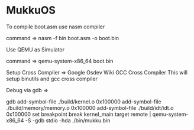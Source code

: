 # MukkuOS

To compile boot.asm use nasm compiler

command =>
nasm -f bin boot.asm -o boot.bin

Use QEMU as Simulator

command =>
qemu-system-x86_64 boot.bin

Setup Cross Compiler =>
Google Osdev Wiki GCC Cross Compiler
This will setup binutils and gcc cross compiler

Debug via gdb =>

gdb
add-symbol-file ./build/kernel.o 0x100000
add-symbol-file ./build/memory/memory.o 0x100000
add-symbol-file ./build/idt/idt.o 0x100000
set breakpoint
break kernel_main
target remote | qemu-system-x86_64 -S -gdb stdio -hda ./bin/mukku.bin